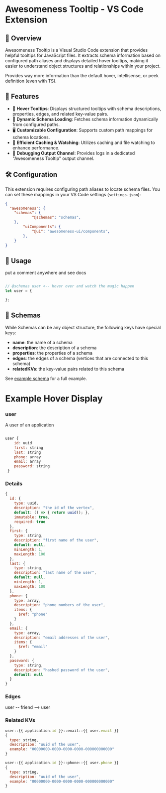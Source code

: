 # Awesomeness Tooltip - VS Code Extension

## 📌 Overview
Awesomeness Tooltip is a Visual Studio Code extension that provides helpful tooltips for JavaScript files. It extracts schema information based on configured path aliases and displays detailed hover tooltips, making it easier to understand object structures and relationships within your project.

Provides way more information than the default hover, intellisense, or peek definition (even with TS).


## 🚀 Features
- 📝 **Hover Tooltips**: Displays structured tooltips with schema descriptions, properties, edges, and related key-value pairs.
- 🔄 **Dynamic Schema Loading**: Fetches schema information dynamically from configured paths.
- 🖥 **Customizable Configuration**: Supports custom path mappings for schema locations.
- 📡 **Efficient Caching & Watching**: Utilizes caching and file watching to enhance performance.
- 📢 **Debugging Output Channel**: Provides logs in a dedicated "Awesomeness Tooltip" output channel.

## 🛠 Configuration
This extension requires configuring path aliases to locate schema files. You can set these mappings in your VS Code settings (`settings.json`):

```json
{
  "awesomeness": {
    "schemas": {
			"@schemas": "schemas",
    },
		"uiComponents": {
			"@ui": "awesomeness-ui/components",
		},
	}
}
```

## 🎯 Usage
put a comment anywhere and see docs
```js

// @schemas user <-- hover over and watch the magic happen
let user = {

};

```

## 📑 Schemas
While Schemas can be any object structure, the following keys have special keys:
 - **name**: the name of a schema
 - **description**: the description of a schema
 - **properties**: the properties of a schema
 - **edges**: the edges of a schema (vertices that are connected to this schema)
 - **relatedKVs**: the key-value pairs related to this schema

See [example schema](examples/schemas/user.js) for a full example.

# Example Hover Display

### user
A user of an application

```js

user { 
    id: uuid
    first: string
    last: string
    phone: array
    email: array
    password: string
 }

```

### Details
```js
{
  id: {
    type: uuid,
    description: "the id of the vertex",
    default: () => { return uuid(); },
    immutable: true,
    required: true
  },
  first: {
    type: string,
    description: "first name of the user",
    default: null,
    minLength: 1,
    maxLength: 100
  },
  last: {
    type: string,
    description: "last name of the user",
    default: null,
    minLength: 1,
    maxLength: 100
  },
  phone: {
    type: array,
    description: "phone numbers of the user",
    items: {
      $ref: "phone"
    }
  },
  email: {
    type: array,
    description: "email addresses of the user",
    items: {
      $ref: "email"
    }
  },
  password: {
    type: string,
    description: "hashed password of the user",
    default: null
  }
}

```
### Edges
user -- friend --> user


### Related KVs

```js 
user::{{ application.id }}::email::{{ user.email }}
{
  type: string,
  description: "uuid of the user",
  example: "00000000-0000-0000-0000-000000000000"
}

user::{{ application.id }}::phone::{{ user.phone }}
{
  type: string,
  description: "uuid of the user",
  example: "00000000-0000-0000-0000-000000000000"
}
```